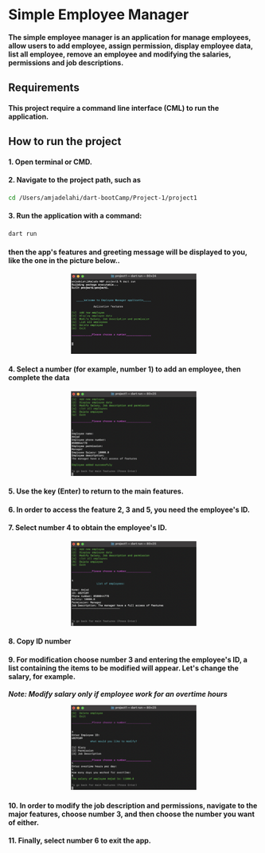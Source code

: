 # Simple Employee Manager

#### The simple employee manager is an application for manage employees, allow users to add employee, assign permission, display employee data, list all employee, remove an employee and modifying the salaries, permissions and job descriptions.

## Requirements

#### This project require a command line interface (CML) to run the application.

## How to run the project

#### 1. Open terminal or CMD.
#### 2. Navigate to the project path, such as 
```bash
cd /Users/amjadelahi/dart-bootCamp/Project-1/project1
```
#### 3. Run the application with a command: 
```bash
dart run
```
#### then the app's features and greeting message will be displayed to you, like the one in the picture below..

 <div style="width:50%; margin: auto;">

![A caption goes here](images/home_screen.png) 
</div>

#### 4. Select a number (for example, number 1) to add an employee, then complete the data

<div style="width:50%; margin: auto;">

 ![add_employee](images/add_employee.png)
</div>

#### 5. Use the key (Enter) to return to the main features.
#### 6. In order to access the feature 2, 3 and 5, you need the employee's ID.
#### 7. Select number 4 to obtain the employee's ID.

<div style="width:50%; margin: auto;">

![list_all_employee](images/list_all_employee.png)
</div>

#### 8. Copy ID number
#### 9. For modification choose number 3 and entering the employee's ID, a list containing the items to be modified will appear. Let's change the salary, for example.

***Note: Modify salary only if employee work for an overtime hours***

<div style="width:50%; margin: auto;">

![modify_salary](images/modify_salary.png)
</div>

#### 10. In order to modify the job description and permissions, navigate to the major features, choose number 3, and then choose the number you want of either.
#### 11. Finally, select number 6 to exit the app.

